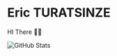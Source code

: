 # Eric TURATSINZE

HI There ✋🏽

![GitHub Stats](https://github-readme-stats.vercel.app/api?username=EricTURATSINZE&theme=merko)
